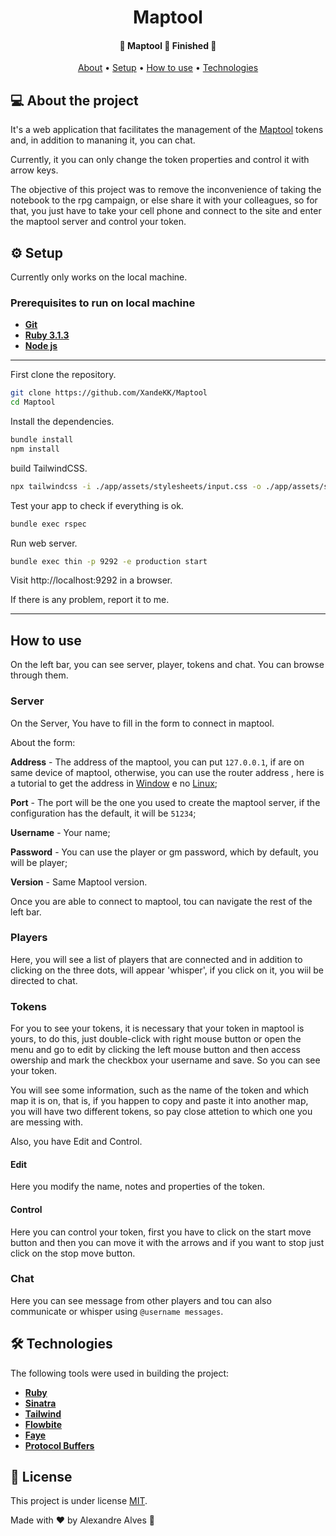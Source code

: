 <h1 align="center">
    Maptool
</h1>

<h4 align="center"> 
    🚧  Maptool 🎲 Finished 🚧 
</h4>

<p align="center">
 <a href="#-about-the-project">About</a> •
 <a href="#-setup">Setup</a> • 
 <a href="#-how-to-use">How to use</a> • 
 <a href="#-technologies">Technologies</a>
</p>


## 💻 About the project

It's a web application that facilitates the management of the [Maptool](https://github.com/RPTools/maptool/) tokens and, in addition to mananing it, you can chat.

Currently, it you can only change the token properties and control it with arrow keys.

The objective of this project was to remove the inconvenience of taking the notebook to the rpg campaign, or else share it with your colleagues, so for that, you just have to take your cell phone and connect to the site and enter the maptool server and control your token.

## ⚙️ Setup

Currently only works on the local machine.

### Prerequisites to run on local machine
-   **[Git](https://git-scm.com)**
-   **[Ruby 3.1.3](https://www.ruby-lang.org/)**
-   **[Node js](https://nodejs.org/)**

---
First clone the repository.
```bash
git clone https://github.com/XandeKK/Maptool
cd Maptool
```
Install the dependencies.
```bash
bundle install
npm install
```
build TailwindCSS.
```bash
npx tailwindcss -i ./app/assets/stylesheets/input.css -o ./app/assets/stylesheets/application.css --minify
```
Test your app to check if everything is ok.

```bash
bundle exec rspec
```
Run web server.
```bash
bundle exec thin -p 9292 -e production start
```
Visit http://localhost:9292 in a browser.

If there is any problem, report it to me.

---

## How to use

On the left bar, you can see server, player, tokens and chat. You can browse through them.

### Server

On the Server, You have to fill in the form to connect in maptool.

About the form:

**Address** - The address of the maptool, you can put `127.0.0.1`, if are on same device of maptool, otherwise, you can use the router address , here is a tutorial to get the address in [Window](https://support.microsoft.com/en-us/windows/find-your-ip-address-in-windows-f21a9bbc-c582-55cd-35e0-73431160a1b9) e no [Linux](https://www.linuxtrainingacademy.com/determine-public-ip-address-command-line-curl/);

**Port** - The port will be the one you used to create the maptool server, if the configuration has the default, it will be `51234`;

**Username** - Your name;

**Password** - You can use the player or gm password, which by default, you will be player;

**Version** - Same Maptool version.


Once you are able to connect to maptool, tou can navigate the rest of the left bar.

### Players

Here, you will see a list of players that are connected and in addition to clicking on the three dots, will appear 'whisper', if you click on it, you wiil be directed to chat.

### Tokens

For you to see your tokens, it is necessary that your token in maptool is yours, to do this, just double-click with right mouse button or open the menu and go to edit by clicking the left mouse button and then access owership and mark the checkbox your username and save. So you can see your token.

You will see some information, such as the name of the token and which map it is on, that is, if you happen to copy and paste it into another map, you will have two different tokens, so pay close attetion to which one you are messing with.

Also, you have Edit and Control.

#### Edit

Here you modify the name, notes and properties of the token.

#### Control

Here you can control your token, first you have to click on the start move button and then you can move it with the arrows and if you want to stop  just click on the stop move button.

### Chat

Here you can see message from other players and tou can also communicate or whisper using `@username messages`.

## 🛠 Technologies

The following tools were used in building the project:

-   **[Ruby](https://www.ruby-lang.org/en/)**
-   **[Sinatra](https://sinatrarb.com/)**
-   **[Tailwind](https://tailwindcss.com/)**
-   **[Flowbite](http://flowbite.com/)**
-   **[Faye](https://faye.jcoglan.com/)**
-   **[Protocol Buffers](https://developers.google.com/protocol-buffers/docs/reference/ruby-generated)**


## 📝 License

This project is under license [MIT](./LICENSE).

Made with ❤️ by Alexandre Alves 👋
